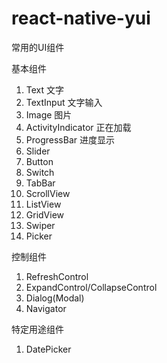 # react-native-yui
常用的UI组件

基本组件

1. Text
   文字
2. TextInput
   文字输入
3. Image
   图片
4. ActivityIndicator
   正在加载
5. ProgressBar
   进度显示
6. Slider
7. Button
8. Switch
9. TabBar
10. ScrollView
11. ListView
12. GridView
13. Swiper
14. Picker

控制组件

1. RefreshControl
2. ExpandControl/CollapseControl
3. Dialog(Modal)
4. Navigator

特定用途组件

1. DatePicker





